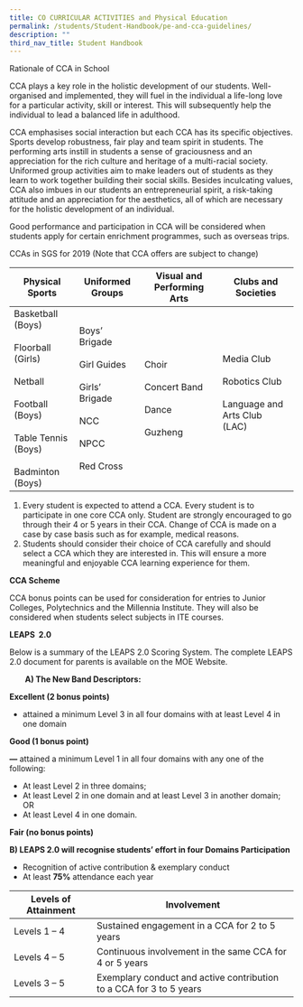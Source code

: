 ```yaml
---
title: CO CURRICULAR ACTIVITIES and Physical Education
permalink: /students/Student-Handbook/pe-and-cca-guidelines/
description: ""
third_nav_title: Student Handbook
---
```

Rationale of CCA in School

CCA plays a key role in the holistic development of our students. Well-organised and implemented, they will fuel in the individual a life-long love for a particular activity, skill or interest. This will subsequently help the individual to lead a balanced life in adulthood.

CCA emphasises social interaction but each CCA has its specific objectives. Sports develop robustness, fair play and team spirit in students. The performing arts instill in students a sense of graciousness and an appreciation for the rich culture and heritage of a multi-racial society. Uniformed group activities aim to make leaders out of students as they learn to work together building their social skills. Besides inculcating values, CCA also imbues in our students an entrepreneurial spirit, a risk-taking attitude and an appreciation for the aesthetics, all of which are necessary for the holistic development of an individual.

Good performance and participation in CCA will be considered when students apply for certain enrichment programmes, such as overseas trips.

CCAs in SGS for 2019 (Note that CCA offers are subject to change)


|                                                 Physical Sports                                                 |                              Uniformed Groups                              |         Visual and Performing Arts        |                        Clubs and Societies                       |
|---------------------------------------------------------------------------------------------------------------|--------------------------------------------------------------------------|-----------------------------------------|----------------------------------------------------------------|
| Basketball (Boys)<br><br>Floorball (Girls)<br><br>Netball<br><br>Football (Boys)<br><br>Table Tennis (Boys)<br><br>Badminton (Boys) | Boys’ Brigade<br><br>Girl Guides<br><br>Girls’ Brigade<br><br>NCC<br><br>NPCC<br><br>Red Cross | Choir<br><br>Concert Band<br><br>Dance<br><br>Guzheng | Media Club<br><br>Robotics Club<br><br>Language and Arts Club (LAC)<br><br>  |

1.  Every student is expected to attend a CCA. Every student is to participate in one core CCA only. Student are strongly encouraged to go through their 4 or 5 years in their CCA. Change of CCA is made on a case by case basis such as for example, medical reasons.
2.  Students should consider their choice of CCA carefully and should select a CCA which they are interested in. This will ensure a more meaningful and enjoyable CCA learning experience for them.

**CCA Scheme**

CCA bonus points can be used for consideration for entries to Junior Colleges, Polytechnics and the Millennia Institute. They will also be considered when students select subjects in ITE courses.

**LEAPS  2.0**

Below is a summary of the LEAPS 2.0 Scoring System. The complete LEAPS 2.0 document for parents is available on the MOE Website.

       **A) The New Band Descriptors:**

**Excellent (2 bonus points)**

*   attained a minimum Level 3 in all four domains with at least Level 4 in one domain

**Good (1 bonus point)**

**—** attained a minimum Level 1 in all four domains with any one of the following:

*   At least Level 2 in three domains;
*   At least Level 2 in one domain and at least Level 3 in another domain; OR
*   At least Level 4 in one domain.

**Fair (no bonus points)**

**B) LEAPS 2.0 will recognise students’ effort in four Domains Participation**

*   Recognition of active contribution & exemplary conduct
*   At least **75%** attendance each year

| Levels of Attainment |          Involvement       |
|--------------------|-------------------------------------------------------------------|
| Levels 1 – 4         | Sustained engagement in a CCA for 2 to 5 years                      |
| Levels 4 – 5         | Continuous involvement in the same CCA for 4 or 5 years             |
| Levels 3 – 5         | Exemplary conduct and active contribution to a CCA for 3 to 5 years |